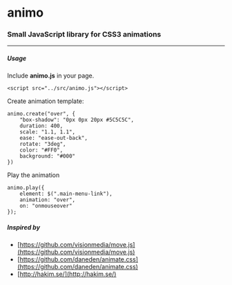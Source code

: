 # animo
### Small JavaScript library for CSS3 animations

*** 

##### Usage

Include **animo.js** in your page.

    <script src="../src/animo.js"></script>

Create animation template:

    animo.create("over", {
        "box-shadow": "0px 0px 20px #5C5C5C",
        duration: 400,
        scale: "1.1, 1.1",
        ease: "ease-out-back",
        rotate: "3deg",
        color: "#FF0",
        background: "#000"
    })

Play the animation

    animo.play({
        element: $(".main-menu-link"),
        animation: "over",
        on: "onmouseover"
    });

##### Inspired by
- [https://github.com/visionmedia/move.js](https://github.com/visionmedia/move.js)
- [https://github.com/daneden/animate.css](https://github.com/daneden/animate.css)
- [http://hakim.se/](http://hakim.se/)